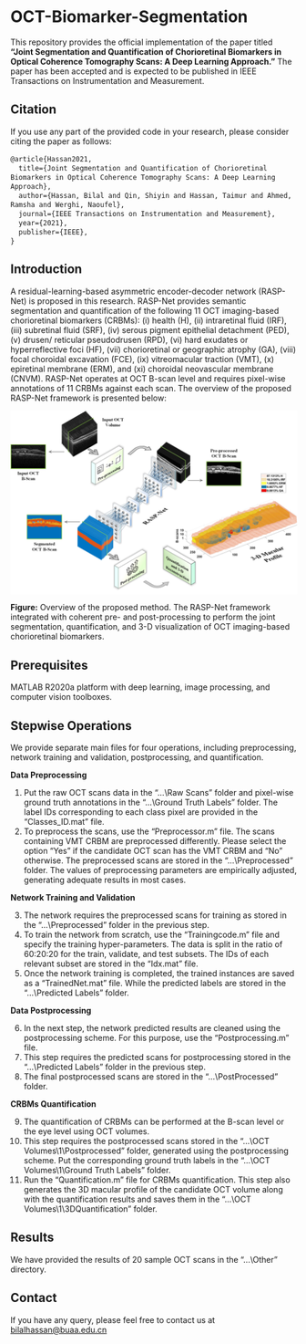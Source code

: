 # OCT-Biomarker-Segmentation
This repository provides the official implementation of the paper titled <b>“Joint Segmentation and Quantification of Chorioretinal Biomarkers in Optical Coherence Tomography Scans: A Deep Learning Approach.”</b> The paper has been accepted and is expected to be published in IEEE Transactions on Instrumentation and Measurement.

## Citation
If you use any part of the provided code in your research, please consider citing the paper as follows:
```
@article{Hassan2021,
  title={Joint Segmentation and Quantification of Chorioretinal Biomarkers in Optical Coherence Tomography Scans: A Deep Learning Approach},
  author={Hassan, Bilal and Qin, Shiyin and Hassan, Taimur and Ahmed, Ramsha and Werghi, Naoufel},
  journal={IEEE Transactions on Instrumentation and Measurement},
  year={2021},
  publisher={IEEE},
}
```
## Introduction
A residual-learning-based asymmetric encoder-decoder network (RASP-Net) is proposed in this research. RASP-Net provides semantic segmentation and quantification of the following 11 OCT imaging-based chorioretinal biomarkers (CRBMs): (i) health (H), (ii) intraretinal fluid (IRF), (iii) subretinal fluid (SRF), (iv) serous pigment epithelial detachment (PED), (v) drusen/ reticular pseudodrusen (RPD), (vi) hard exudates or hyperreflective foci (HF), (vii) chorioretinal or geographic atrophy (GA), (viii) focal choroidal excavation (FCE), (ix) vitreomacular traction (VMT), (x) epiretinal membrane (ERM), and (xi) choroidal neovascular membrane (CNVM). RASP-Net operates at OCT B-scan level and requires pixel-wise annotations of 11 CRBMs against each scan. The overview of the proposed RASP-Net framework is presented below: 

<p align="center">
<img width=800 align="center" src = "https://github.com/BilalHassan90/OCT-Biomarker-Segmentation/blob/main/Images/Overview.jpg" alt="Introduction"> </br>
</p>

**Figure:** Overview of the proposed method. The RASP-Net framework integrated with coherent pre- and post-processing to perform the joint segmentation, quantification, and 3-D visualization of OCT imaging-based chorioretinal biomarkers.

## Prerequisites
MATLAB R2020a platform with deep learning, image processing, and computer vision toolboxes. 

## Stepwise Operations
We provide separate main files for four operations, including preprocessing, network training and validation, postprocessing, and quantification.

<p align="justify">
<b>Data Preprocessing </b>

  1.	Put the raw OCT scans data in the “…\Raw Scans” folder and pixel-wise ground truth annotations in the “…\Ground Truth Labels” folder. The label IDs corresponding to each class pixel are provided in the “Classes_ID.mat” file.
  2.	To preprocess the scans, use the “Preprocessor.m” file. The scans containing VMT CRBM are preprocessed differently. Please select the option “Yes” if the candidate OCT scan has the VMT CRBM and “No” otherwise. The preprocessed scans are stored in the “…\Preprocessed” folder. The values of preprocessing parameters are empirically adjusted, generating adequate results in most cases. 

<b>Network Training and Validation </b>

  3.	The network requires the preprocessed scans for training as stored in the “…\Preprocessed” folder in the previous step.
  4.	To train the network from scratch, use the “Trainingcode.m” file and specify the training hyper-parameters. The data is split in the ratio of 60:20:20 for the train, validate, and test subsets. The IDs of each relevant subset are stored in the “Idx.mat” file. 
  5.	Once the network training is completed, the trained instances are saved as a “TrainedNet.mat” file. While the predicted labels are stored in the “…\Predicted Labels” folder.
  
<b>Data Postprocessing </b>

  6.  In the next step, the network predicted results are cleaned using the postprocessing scheme. For this purpose, use the “Postprocessing.m” file.
  7.  This step requires the predicted scans for postprocessing stored in the “…\Predicted Labels” folder in the previous step.
  8.  The final postprocessed scans are stored in the “…\PostProcessed” folder. 

<b>CRBMs Quantification </b>

  9.  The quantification of CRBMs can be performed at the B-scan level or the eye level using OCT volumes.
  10. This step requires the postprocessed scans stored in the “...\OCT Volumes\1\Postprocessed” folder, generated using the postprocessing scheme. Put the corresponding ground truth labels in the “...\OCT Volumes\1\Ground Truth Labels” folder.
  11. Run the “Quantification.m” file for CRBMs quantification. This step also generates the 3D macular profile of the candidate OCT volume along with the quantification results and saves them in the “...\OCT Volumes\1\3DQuantification” folder.
</p>

## Results
We have provided the results of 20 sample OCT scans in the “...\Other” directory.

## Contact
If you have any query, please feel free to contact us at bilalhassan@buaa.edu.cn 

	



  
